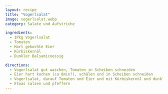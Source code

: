 ```yaml
---
layout: recipe
title: "Vogerlsalat"
image: vogerlsalat.webp
category: Salate und Aufstriche

ingredients:
  - 1Pkg Vogerlsalat
  - Tomaten
  - Hart gekochte Eier
  - Kürbiskernöl
  - Dunkler Balsamicoessig

directions:
  - Vogerlsalat gut waschen, Tomaten in Scheiben schneiden
  - Eier hart kochen (ca 8min?), schälen und in Scheiben schneiden
  - Vogerlsalat, darauf Tomaten und Eier und mit Kürbiskernöl und dunklen Balsamicoessig zubereiten
  - Etwas salzen und pfeffern
---
```

